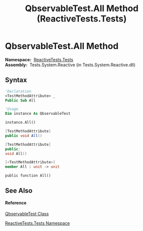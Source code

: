 ﻿---
title: QbservableTest.All Method  (ReactiveTests.Tests)
TOCTitle: All Method
ms:assetid: M:ReactiveTests.Tests.QbservableTest.All
ms:mtpsurl: https://msdn.microsoft.com/en-us/library/reactivetests.tests.qbservabletest.all(v=VS.103)
ms:contentKeyID: 36619943
ms.date: 06/28/2011
mtps_version: v=VS.103
f1_keywords:
- ReactiveTests.Tests.QbservableTest.All
dev_langs:
- CSharp
- JScript
- VB
- FSharp
- c++
---

# QbservableTest.All Method

**Namespace:**  [ReactiveTests.Tests](hh289046\(v=vs.103\).md)  
**Assembly:**  Tests.System.Reactive (in Tests.System.Reactive.dll)

## Syntax

``` vb
'Declaration
<TestMethodAttribute> _
Public Sub All
```

``` vb
'Usage
Dim instance As QbservableTest

instance.All()
```

``` csharp
[TestMethodAttribute]
public void All()
```

``` c++
[TestMethodAttribute]
public:
void All()
```

``` fsharp
[<TestMethodAttribute>]
member All : unit -> unit 
```

``` jscript
public function All()
```

## See Also

#### Reference

[QbservableTest Class](hh315250\(v=vs.103\).md)

[ReactiveTests.Tests Namespace](hh289046\(v=vs.103\).md)

